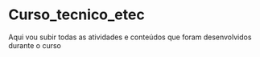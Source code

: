 # Curso_tecnico_etec
Aqui vou subir todas as atividades e conteúdos que foram desenvolvidos durante o curso
